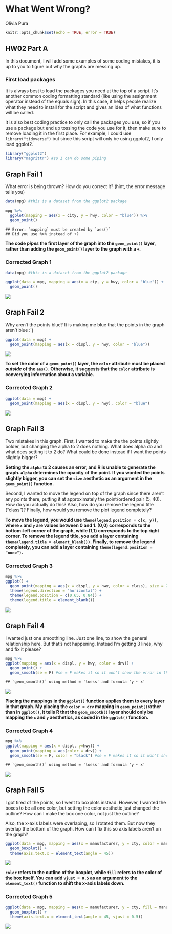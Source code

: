 What Went Wrong?
================
Olivia Pura

``` r
knitr::opts_chunk$set(echo = TRUE, error = TRUE)
```

## HW02 Part A

In this document, I will add some examples of some coding mistakes, it
is up to you to figure out why the graphs are messing up.

### First load packages

It is always best to load the packages you need at the top of a script.
It’s another common coding formatting standard (like using the
assignment operator instead of the equals sign). In this case, it helps
people realize what they need to install for the script and gives an
idea of what functions will be called.

It is also best coding practice to only call the packages you use, so if
you use a package but end up tossing the code you use for it, then make
sure to remove loading it in the first place. For example, I could use
`library("tidyverse")` but since this script will only be using ggplot2,
I only load ggplot2.

``` r
library("ggplot2")
library("magrittr") #so I can do some piping
```

## Graph Fail 1

What error is being thrown? How do you correct it? (hint, the error
message tells you)

``` r
data(mpg) #this is a dataset from the ggplot2 package

mpg %>% 
  ggplot(mapping = aes(x = city, y = hwy, color = "blue")) %>% 
  geom_point()
```

    ## Error: `mapping` must be created by `aes()`
    ## Did you use %>% instead of +?

**The code *pipes* the first layer of the graph into the `geom_point()`
layer, rather than adding the `geom_point()` layer to the graph with a
`+`.**

### Corrected Graph 1

``` r
data(mpg) #this is a dataset from the ggplot2 package

ggplot(data = mpg, mapping = aes(x = cty, y = hwy, color = "blue")) +
  geom_point()
```

![](HW02_A_Graph-Fails_files/figure-gfm/unnamed-chunk-2-1.png)<!-- -->

## Graph Fail 2

Why aren’t the points blue? It is making me blue that the points in the
graph aren’t blue :\`(

``` r
ggplot(data = mpg) + 
  geom_point(mapping = aes(x = displ, y = hwy, color = "blue"))
```

![](HW02_A_Graph-Fails_files/figure-gfm/unnamed-chunk-3-1.png)<!-- -->

**To set the color of a `geom_point()` layer, the `color` attribute must
be placed *outside* of the `aes()`. Otherwise, it suggests that the
`color` attribute is converying information about a variable.**

### Corrected Graph 2

``` r
ggplot(data = mpg) + 
  geom_point(mapping = aes(x = displ, y = hwy), color = "blue")
```

![](HW02_A_Graph-Fails_files/figure-gfm/unnamed-chunk-4-1.png)<!-- -->

## Graph Fail 3

Two mistakes in this graph. First, I wanted to make the the points
slightly bolder, but changing the alpha to 2 does nothing. What does
alpha do and what does setting it to 2 do? What could be done instead if
I want the points slightly bigger?

**Setting the `alpha` to 2 causes an error, and R is unable to generate
the graph. `alpha` determines the opacity of the point. If you wanted
the points slightly bigger, you can set the `size` aesthetic as an
argument in the `geom_point()` function.**

Second, I wanted to move the legend on top of the graph since there
aren’t any points there, putting it at approximately the point/ordered
pair (5, 40). How do you actually do this? Also, how do you remove the
legend title (“class”)? Finally, how would you remove the plot legend
completely?

**To move the legend, you would use `theme(legend.position = c(x, y))`,
where `x` and `y` are values between 0 and 1. (0,0) corresponds to the
bottom-left corner of the graph, while (1,1) corresponds to the top
right corner. To remove the legend title, you add a layer containing
`theme(legend.title = element_blank())`. Finally, to remove the legend
completely, you can add a layer containing `theme(legend.position =
"none")`.**

### Corrected Graph 3

``` r
mpg %>% 
ggplot() + 
  geom_point(mapping = aes(x = displ, y = hwy, color = class), size = 2) +
  theme(legend.direction = "horizontal") +
  theme(legend.position = c(0.65, 0.84)) +
  theme(legend.title = element_blank())
```

![](HW02_A_Graph-Fails_files/figure-gfm/unnamed-chunk-5-1.png)<!-- -->

## Graph Fail 4

I wanted just one smoothing line. Just one line, to show the general
relationship here. But that’s not happening. Instead I’m getting 3
lines, why and fix it please?

``` r
mpg %>% 
ggplot(mapping = aes(x = displ, y = hwy, color = drv)) + 
  geom_point() + 
  geom_smooth(se = F) #se = F makes it so it won't show the error in the line of fit
```

    ## `geom_smooth()` using method = 'loess' and formula 'y ~ x'

![](HW02_A_Graph-Fails_files/figure-gfm/unnamed-chunk-6-1.png)<!-- -->

**Placing the mappings in the `ggplot()` function applies them to every
layer in that graph. My placing the `color = drv` mapping in
`geom_point()`rather than in `ggplot()`, it tells R that the
`geom_smooth()` layer should only be mapping the `x` and `y` aesthetics,
as coded in the `ggplot()` function.**

### Corrected Graph 4

``` r
mpg %>% 
ggplot(mapping = aes(x = displ, y=hwy)) + 
  geom_point(mapping = aes(color = drv)) + 
  geom_smooth(se = F, color = "black") #se = F makes it so it won't show the error in the line of fit
```

    ## `geom_smooth()` using method = 'loess' and formula 'y ~ x'

![](HW02_A_Graph-Fails_files/figure-gfm/unnamed-chunk-7-1.png)<!-- -->

## Graph Fail 5

I got tired of the points, so I went to boxplots instead. However, I
wanted the boxes to be all one color, but setting the color aesthetic
just changed the outline? How can I make the box one color, not just the
outline?

Also, the x-axis labels were overlaping, so I rotated them. But now they
overlap the bottom of the graph. How can I fix this so axis labels
aren’t on the
graph?

``` r
ggplot(data = mpg, mapping = aes(x = manufacturer, y = cty, color = manufacturer)) + 
  geom_boxplot() + 
  theme(axis.text.x = element_text(angle = 45))
```

![](HW02_A_Graph-Fails_files/figure-gfm/unnamed-chunk-8-1.png)<!-- -->

**`color` refers to the outline of the boxplot, while `fill` refers to
the color of the box itself. You can add `vjust = 0.5` as an argument to
the `element_text()` function to shift the x-axis labels
down.**

### Corrected Graph 5

``` r
ggplot(data = mpg, mapping = aes(x = manufacturer, y = cty, fill = manufacturer)) + 
  geom_boxplot() + 
  theme(axis.text.x = element_text(angle = 45, vjust = 0.5))
```

![](HW02_A_Graph-Fails_files/figure-gfm/unnamed-chunk-9-1.png)<!-- -->
